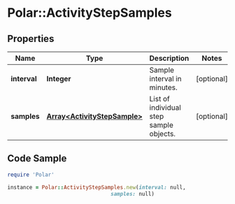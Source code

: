# Polar::ActivityStepSamples

## Properties

Name | Type | Description | Notes
------------ | ------------- | ------------- | -------------
**interval** | **Integer** | Sample interval in minutes. | [optional] 
**samples** | [**Array&lt;ActivityStepSample&gt;**](ActivityStepSample.md) | List of individual step sample objects. | [optional] 

## Code Sample

```ruby
require 'Polar'

instance = Polar::ActivityStepSamples.new(interval: null,
                                 samples: null)
```


